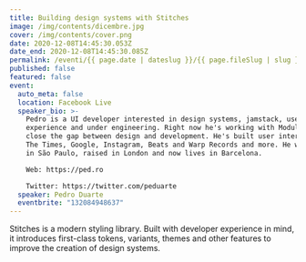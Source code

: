 ```yaml
---
title: Building design systems with Stitches
image: /img/contents/dicembre.jpg
cover: /img/contents/cover.png
date: 2020-12-08T14:45:30.053Z
date_end: 2020-12-08T14:45:30.085Z
permalink: /eventi/{{ page.date | dateslug }}/{{ page.fileSlug | slug }}/index.html
published: false
featured: false
event:
  auto_meta: false
  location: Facebook Live
  speaker_bio: >-
    Pedro is a UI developer interested in design systems, jamstack, user/dev
    experience and under engineering. Right now he's working with Modulz to help
    close the gap between design and development. He's built user interfaces for
    The Times, Google, Instagram, Beats and Warp Records and more. He was born
    in São Paulo, raised in London and now lives in Barcelona.

    Web: https://ped.ro

    Twitter: https://twitter.com/peduarte
  speaker: Pedro Duarte
  eventbrite: "132084948637"
---
```

Stitches is a modern styling library. Built with developer experience in mind, it introduces first-class tokens, variants, themes and other features to improve the creation of design systems.